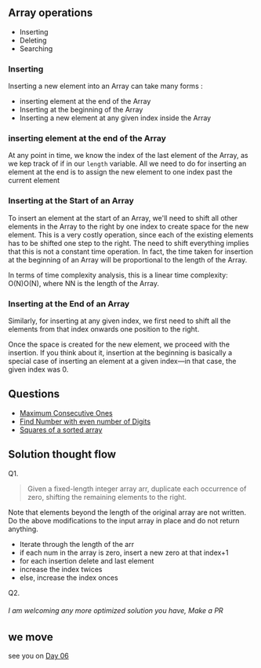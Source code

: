 ## Array operations

- Inserting
- Deleting
- Searching

### Inserting

Inserting a new element into an Array can take many forms :

- inserting element at the end of the Array
- Inserting at the beginning of the Array
- Inserting a new element at any given index inside the Array


### inserting element at the end of the Array

At any point in time, we know the index of the last element of the Array, as we kep track of if in our `length` variable.
All we need to do for inserting an element at the end is to assign the new element to one index past the current element

### Inserting at the Start of an Array

To insert an element at the start of an Array, we'll need to shift all other elements in the Array to the right by one index to create space for the new element. This is a very costly operation, since each of the existing elements has to be shifted one step to the right. The need to shift everything implies that this is not a constant time operation. In fact, the time taken for insertion at the beginning of an Array will be proportional to the length of the Array. 

In terms of time complexity analysis, this is a linear time complexity: O(N)O(N), where NN is the length of the Array.

### Inserting at the End of an Array

Similarly, for inserting at any given index, we first need to shift all the elements from that index onwards one position to the right.

Once the space is created for the new element, we proceed with the insertion. If you think about it, insertion at the beginning is basically a special case of inserting an element at a given index—in that case, the given index was 0.

## Questions

- [Maximum Consecutive Ones](../ProblemsAndSolutions/max_consecutives.py)
- [Find Number with even number of Digits](../ProblemsAndSolutions/even_no_digit.py)
- [Squares of a sorted array](../ProblemsAndSolutions/sorted_array.py)

## Solution thought flow

Q1.

> Given a fixed-length integer array arr, duplicate each occurrence of zero, shifting the remaining elements to the right.

Note that elements beyond the length of the original array are not written. Do the above modifications to the input array in place and do not return anything.

- Iterate through the length of the arr
- if each num in the array is zero, insert a new zero at that index+1 
- for each insertion delete and last element
- increase the index twices
- else, increase the index onces
  
Q2.

> 

###### I am  welcoming any more optimized solution you have, Make a PR
## we move

see you on <a href="./day06.md">Day 06</a>